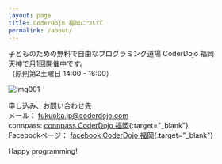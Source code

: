 ```yaml
---
layout: page
title: CoderDojo 福岡について
permalink: /about/
---
```

子どものための無料で自由なプログラミング道場 CoderDojo 福岡 <br>
天神で月1回開催中です。 <br>
（原則第2土曜日 14:00 - 16:00）

![img001](/blog/images/about-img001.jpg)

申し込み、お問い合わせ先 <br>
メール： fukuoka.jp@coderdojo.com <br>
connpass: [connpass CoderDojo 福岡](https://coderdojo-fukuoka.connpass.com){:target="_blank"} <br>
Facebookページ： [facebook CoderDojo 福岡](https://www.facebook.com/CoderDojoFukuoka){:target="_blank"} <br>

Happy programming!

